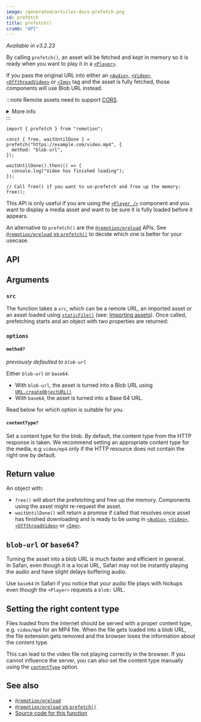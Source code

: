```yaml
---
image: /generated/articles-docs-prefetch.png
id: prefetch
title: prefetch()
crumb: "API"
---
```


_Available in v3.2.23_

By calling `prefetch()`, an asset will be fetched and kept in memory so it is ready when you want to play it in a [`<Player>`](/docs/player).

If you pass the original URL into either an [`<Audio>`](/docs/audio), [`<Video>`](/docs/video), [`<OffthreadVideo>`](/docs/offthreadvideo) or [`<Img>`](/docs/img) tag and the asset is fully fetched, those components will use Blob URL instead.

:::note
Remote assets need to support [CORS](https://developer.mozilla.org/en-US/docs/Web/HTTP/CORS).

<details>
<summary>More info</summary>
<ul>
<li>
Remotion's origin is usually <code>http://localhost:3000</code>, but it may be different if rendering on Lambda or the port is busy.
</li>
<li>
You can <a href="/docs/chromium-flags#--disable-web-security">disable CORS</a> during renders.
</li>
</ul>
</details>
:::

```tsx twoslash
import { prefetch } from "remotion";

const { free, waitUntilDone } = prefetch("https://example.com/video.mp4", {
  method: "blob-url",
});

waitUntilDone().then(() => {
  console.log("Video has finished loading");
});

// Call free() if you want to un-prefetch and free up the memory:
free();
```

This API is only useful if you are using the [`<Player />`](/docs/player) component and you want to display a media asset and want to be sure it is fully loaded before it appears.

An alternative to `prefetch()` are the [`@remotion/preload`](/docs/preload) APIs. See [`@remotion/preload` vs `prefetch()`](/docs/player/preloading#remotionpreload-vs-prefetch) to decide which one is better for your usecase.

## API

## Arguments

### `src`

The function takes a `src`, which can be a remote URL, an imported asset or an asset loaded using [`staticFile()`](/docs/staticfile) (see: [Importing assets](/docs/assets)). Once called, prefetching starts and an object with two properties are returned:

### `options`

#### `method?`<AvailableFrom v="3.2.35" />

_previously defaulted to `blob-url`_

Either `blob-url` or `base64`.

- With `blob-url`, the asset is turned into a Blob URL using [`URL.createObjectURL()`](https://developer.mozilla.org/en-US/docs/Web/API/URL/createObjectURL)
- With `base64`, the asset is turned into a Base 64 URL.

Read below for which option is suitable for you.

#### `contentType?`<AvailableFrom v="4.0.40" />

Set a content type for the blob. By default, the content type from the HTTP response is taken. We recommend setting an appropriate content type for the media, e.g `video/mp4` only if the HTTP resource does not contain the right one by default.

## Return value

An object with:

- `free()` will abort the prefetching and free up the memory. Components using the asset might re-request the asset.
- `waitUntilDone()` will return a promise if called that resolves once asset has finished downloading and is ready to be using in [`<Audio>`](/docs/audio), [`<Video>`](/docs/video), [`<OffthreadVideo>`](/docs/offthreadvideo) or [`<Img>`](/docs/img).

## `blob-url` or `base64`?

Turning the asset into a blob URL is much faster and efficient in general.  
In Safari, even though it is a local URL, Safari may not be instantly playing the audio and have slight delays buffering audio.

Use `base64` in Safari if you notice that your audio file plays with hickups even though the `<Player>` requests a `blob:` URL.

## Setting the right content type

Files loaded from the internet should be served with a proper content type, e.g. `video/mp4` for an MP4 file. When the file gets loaded into a blob URL, the file extension gets removed and the browser loses the information about the content type.

This can lead to the video file not playing correctly in the browser. If you cannot influence the server, you can also set the content type manually using the [`contentType`](#contenttype) option.

## See also

- [`@remotion/preload`](/docs/preload)
- [`@remotion/preload` vs `prefetch()`](/docs/player/preloading#remotionpreload-vs-prefetch)
- [Source code for this function](https://github.com/remotion-dev/remotion/blob/main/packages/core/src/prefetch.ts)
